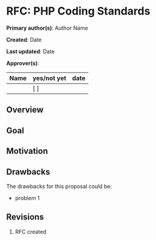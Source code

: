 # RFC: PHP Coding Standards

**Primary author(s)**: Author Name

**Created**: Date

**Last updated**: Date

**Approver(s)**:

| Name | yes/not yet | date |
| ---- | ----------- | ---- |
|      | [ ]         |      |

## Overview
<!-- If someone only reads this far, what do you want them to know? -->

## Goal
<!-- What problems are you trying to solve? What problems are you not trying to solve? -->

## Motivation
<!-- What is the current state of the world? Why is this change being proposed? -->

## Drawbacks
<!-- What are the possible drawbacks of this proposal? ex. Higher costs, less flexibility for the developer, etc... -->
The drawbacks for this proposal could be:
- problem 1

## Revisions
1. RFC created 